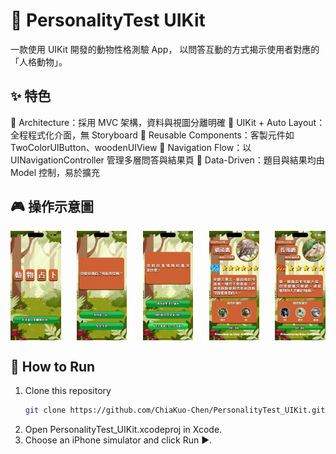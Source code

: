 # 🐾 PersonalityTest UIKit

一款使用 UIKit 開發的動物性格測驗 App，
以問答互動的方式揭示使用者對應的「人格動物」。

## ✨ 特色
🔹 Architecture：採用 MVC 架構，資料與視圖分離明確
🔹 UIKit + Auto Layout：全程程式化介面，無 Storyboard
🔹 Reusable Components：客製元件如 TwoColorUIButton、woodenUIView
🔹 Navigation Flow：以 UINavigationController 管理多層問答與結果頁
🔹 Data-Driven：題目與結果均由 Model 控制，易於擴充

## 🎮 操作示意圖
<div style="display: flex; justify-content: space-between;">
  <img src="assets/demo0.jpg" width="16%" />
  <img src="assets/demo1.jpg" width="16%" />
  <img src="assets/demo4.jpg" width="16%" />
  <img src="assets/demo2.jpg" width="16%" />
  <img src="assets/demo3.jpg" width="16%" />
</div>


## 🚀 How to Run
1. Clone this repository
   ```bash
   git clone https://github.com/ChiaKuo-Chen/PersonalityTest_UIKit.git)
3. Open PersonalityTest_UIKit.xcodeproj in Xcode.
4. Choose an iPhone simulator and click Run ▶️.
